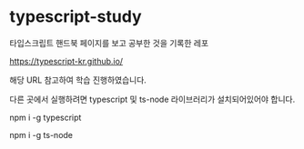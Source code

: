 # typescript-study

타입스크립트 핸드북 페이지를 보고 공부한 것을 기록한 레포

https://typescript-kr.github.io/

해당 URL 참고하여 학습 진행하였습니다.

다른 곳에서 실행하려면 typescript 및 ts-node 라이브러리가 설치되어있어야 합니다.

npm i -g typescript

npm i -g ts-node
